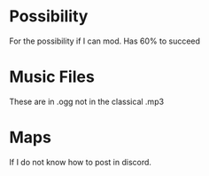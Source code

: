 # Possibility
For the possibility if I can mod. Has 60% to succeed
# Music Files
These are in .ogg not in the classical .mp3
# Maps
If I do not know how to post in discord.
